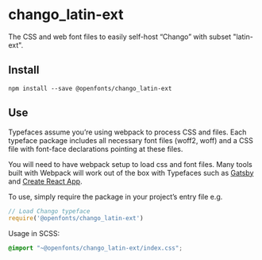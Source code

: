 
# chango_latin-ext

The CSS and web font files to easily self-host “Chango” with subset "latin-ext".

## Install

`npm install --save @openfonts/chango_latin-ext`

## Use

Typefaces assume you’re using webpack to process CSS and files. Each typeface
package includes all necessary font files (woff2, woff) and a CSS file with
font-face declarations pointing at these files.

You will need to have webpack setup to load css and font files. Many tools built
with Webpack will work out of the box with Typefaces such as [Gatsby](https://github.com/gatsbyjs/gatsby)
and [Create React App](https://github.com/facebookincubator/create-react-app).

To use, simply require the package in your project’s entry file e.g.

```javascript
// Load Chango typeface
require('@openfonts/chango_latin-ext')
```

Usage in SCSS:
```scss
@import "~@openfonts/chango_latin-ext/index.css";
```
